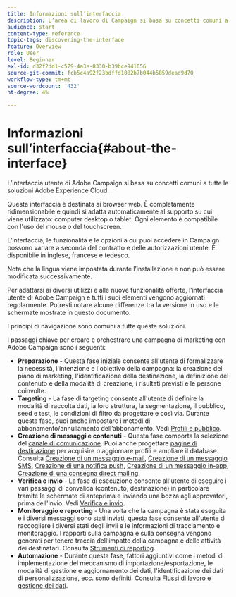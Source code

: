 ```yaml
---
title: Informazioni sull’interfaccia
description: L’area di lavoro di Campaign si basa su concetti comuni a tutte le soluzioni Adobe Experience Cloud.
audience: start
content-type: reference
topic-tags: discovering-the-interface
feature: Overview
role: User
level: Beginner
exl-id: d32f2dd1-c579-4a3e-8330-b39bce941656
source-git-commit: fcb5c4a92f23bdffd1082b7b044b5859dead9d70
workflow-type: tm+mt
source-wordcount: '432'
ht-degree: 4%

---
```


# Informazioni sull’interfaccia{#about-the-interface}

L’interfaccia utente di Adobe Campaign si basa su concetti comuni a tutte le soluzioni Adobe Experience Cloud.

Questa interfaccia è destinata ai browser web. È completamente ridimensionabile e quindi si adatta automaticamente al supporto su cui viene utilizzato: computer desktop o tablet. Ogni elemento è compatibile con l&#39;uso del mouse o del touchscreen.

L’interfaccia, le funzionalità e le opzioni a cui puoi accedere in Campaign possono variare a seconda del contratto e delle autorizzazioni utente. È disponibile in inglese, francese e tedesco.

Nota che la lingua viene impostata durante l’installazione e non può essere modificata successivamente.

Per adattarsi ai diversi utilizzi e alle nuove funzionalità offerte, l’interfaccia utente di Adobe Campaign e tutti i suoi elementi vengono aggiornati regolarmente. Potresti notare alcune differenze tra la versione in uso e le schermate mostrate in questo documento.

I principi di navigazione sono comuni a tutte queste soluzioni.

I passaggi chiave per creare e orchestrare una campagna di marketing con Adobe Campaign sono i seguenti:

* **Preparazione** - Questa fase iniziale consente all&#39;utente di formalizzare la necessità, l&#39;intenzione e l&#39;obiettivo della campagna: la creazione del piano di marketing, l&#39;identificazione della destinazione, la definizione del contenuto e della modalità di creazione, i risultati previsti e le persone coinvolte.
* **Targeting** - La fase di targeting consente all&#39;utente di definire la modalità di raccolta dati, la loro struttura, la segmentazione, il pubblico, seed e test, le condizioni di filtro da progettare e così via. Durante questa fase, puoi anche impostare i metodi di abbonamento/annullamento dell’abbonamento. Vedi [Profili e pubblico](../../audiences/using/about-profiles.md).
* **Creazione di messaggi e contenuti** - Questa fase comporta la selezione del [canale di comunicazione](../../channels/using/get-started-communication-channels.md). Puoi anche progettare [pagine di destinazione](../../channels/using/getting-started-with-landing-pages.md) per acquisire o aggiornare profili e ampliare il database. Consulta [Creazione di un messaggio e-mail](../../channels/using/creating-an-email.md), [Creazione di un messaggio SMS](../../channels/using/creating-an-sms-message.md), [Creazione di una notifica push](../../channels/using/preparing-and-sending-a-push-notification.md), [Creazione di un messaggio in-app](../../channels/using/about-in-app-messaging.md), [Creazione di una consegna direct mailing](../../channels/using/creating-the-direct-mail.md).
* **Verifica e invio** - La fase di esecuzione consente all&#39;utente di eseguire i vari passaggi di convalida (contenuto, destinazione) in particolare tramite le schermate di anteprima e inviando una bozza agli approvatori, prima dell&#39;invio. Vedi [Verifica e invio](../../sending/using/get-started-sending-messages.md).
* **Monitoraggio e reporting** - Una volta che la campagna è stata eseguita e i diversi messaggi sono stati inviati, questa fase consente all&#39;utente di raccogliere i diversi stati degli invii e le informazioni di tracciamento e monitoraggio. I rapporti sulla campagna e sulla consegna vengono generati per tenere traccia dell’impatto della campagna e delle attività dei destinatari. Consulta [Strumenti di reporting](../../reporting/using/about-dynamic-reports.md).
* **Automazione** - Durante questa fase, fattori aggiuntivi come i metodi di implementazione del meccanismo di importazione/esportazione, le modalità di gestione e aggiornamento dei dati, l&#39;identificazione dei dati di personalizzazione, ecc. sono definiti. Consulta [Flussi di lavoro e gestione dei dati](../../automating/using/get-started-workflows.md).
